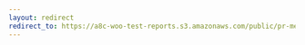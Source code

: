 ```yaml
---
layout: redirect
redirect_to: https://a8c-woo-test-reports.s3.amazonaws.com/public/pr-merge/42844/api/index.html
---
```

